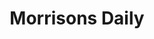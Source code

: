 ---
title: "Morrisons Daily"
url: /haywards-heath/morrisons-daily-ditchling-road/
shop: convenience
---